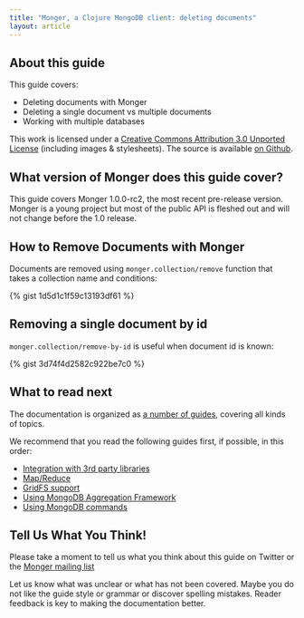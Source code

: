 ```yaml
---
title: "Monger, a Clojure MongoDB client: deleting documents"
layout: article
---
```


## About this guide

This guide covers:

 * Deleting documents with Monger
 * Deleting a single document vs multiple documents
 * Working with multiple databases

This work is licensed under a <a rel="license" href="http://creativecommons.org/licenses/by/3.0/">Creative Commons Attribution 3.0 Unported License</a> (including images & stylesheets). The source is available [on Github](https://github.com/clojurewerkz/monger.docs).


## What version of Monger does this guide cover?

This guide covers Monger 1.0.0-rc2, the most recent pre-release version. Monger is a young project but most of the public API
is fleshed out and will not change before the 1.0 release.


## How to Remove Documents with Monger

Documents are removed using `monger.collection/remove` function that takes a collection name and conditions:

{% gist 1d5d1c1f59c13193df61 %}


## Removing a single document by id

`monger.collection/remove-by-id` is useful when document id is known:

{% gist 3d74f4d2582c922be7c0 %}




## What to read next

The documentation is organized as [a number of guides](/articles/guides.html), covering all kinds of topics.

We recommend that you read the following guides first, if possible, in this order:

 * [Integration with 3rd party libraries](/articles/integration.html)
 * [Map/Reduce](/articles/mapreduce.html)
 * [GridFS support](/articles/gridfs.html)
 * [Using MongoDB Aggregation Framework](/articles/aggregation.html)
 * [Using MongoDB commands](/articles/commands.html)

## Tell Us What You Think!

Please take a moment to tell us what you think about this guide on Twitter or the [Monger mailing list](https://groups.google.com/forum/#!forum/clojure-mongodb)

Let us know what was unclear or what has not been covered. Maybe you do not like the guide style or grammar or discover spelling mistakes. Reader feedback is key to making the documentation better.

